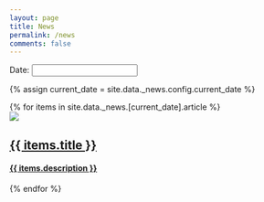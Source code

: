 ```yaml
---
layout: page
title: News
permalink: /news
comments: false
---
```



<p>Date: <input type="text" id="datepicker"></p>

{% assign current_date = site.data._news.config.current_date  %}

<!-- begin news -->
<div class="row listrecent">
{% for items in site.data._news.[current_date].article %}
<div class="col-lg-4 col-md-6 mb-30px card-group">
  <div class="card h-100">
    <div class="maxthumb">
      <a href="{{ items.page_url }}">
        <img
        class="img-fluid lazyimg"
        src="{{ items.urlToImage }}">
      </a>
    </div>
    <a class="text-dark" href="{{ items.page_url }}">
    <div class="card-body">
      <h2 class="card-title">
        {{ items.title }}
      </h2>
      <h4 class="card-text">
        {{ items.description }}
      </h4>
    </div>
    </a>
  </div>
</div>
{% endfor %}
</div>

  <script>
  
  var date_with_slashes = {{ current_date | replace: "_", "/" }}
  var current_date = "07_04_2021"
  $( function() {
    $( "#datepicker" ).datepicker({
      onSelect: function(dateText) {
        console.log("Selected date: " + dateText + "; input's current value: " + this.value);
        selected_date = dateText.replaceAll("/","_")
        console.log(selected_date)
        //need to load the news object in json and use it to create html
        var json_data = {{site.data._news | jsonify}}
        var selected_date_data =  json_data[selected_date]

        if (selected_date_data != undefined){
          $('.listrecent').empty();
          var count = Object.keys(selected_date_data.article).length;
          console.log(selected_date_data);
          console.log(count);
          for(let i=0; i<count; i++){
            $('.listrecent').append(" <div class=\"col-lg-4 col-md-6 mb-30px card-group\"> "+
              " <div class=\"card h-100\"> "+ 
                " <div class=\"maxthumb\"> "+
                  " <a href=\""+selected_date_data.article[i].page_url+"\"> "+
                  " <img "+
                    " class=\"img-fluid lazyimg\" "+
                    " src=\""+selected_date_data.article[i].urlToImage+"\"> "+
                  "</a> "+
                "</div> "+
                "<a class=\"text-dark\" href=\"{{ items.page_url }}\"> "+
                "<div class=\"card-body\"> "+
                " <h2 class=\"card-title\"> "+
                  selected_date_data.article[i].title+
                  "</h2> "+
                  "<h4 class=\"card-text\"> "+
                  selected_date_data.article[i].description+
                  "</h4> "+
                "</div> "+
                "</a> "+
              "</div> "+
            "</div> ");
          }

        }else{
          $('.listrecent').empty();
          $('.listrecent').append('<h3>No news available for the selected date</h3>');
        }
    }
    });
  } );
  </script>
<!-- end news -->
